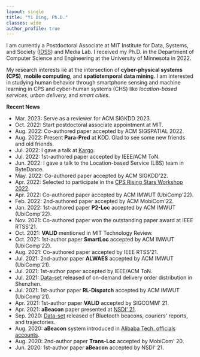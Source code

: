 ```yaml
---
layout: single
title: "Yi Ding, Ph.D."
classes: wide
author_profile: true
---
```


I am currently a Postdoctoral Associate at MIT Institute for Data, Systems, and Society ([IDSS](https://idss.mit.edu/staff/postdoctoral-associate-ssrc/)) and Media Lab. I received my Ph.D. in the Department of Computer Science and Engineering at the University of Minnesota in 2022.

My research interests lie at the intersection of **cyber-physical systems (CPS)**, **mobile computing**, and **spatiotemporal data mining**. I am interested in studying human behavior through smartphone sensing and machine learning in CPS and cyber-human systems (CHS) like *location-based services*, *urban delivery,* and *smart cities*.

**Recent News**

* Mar. 2023: Serve as a reviewer for ACM SIGKDD 2023.
* Oct. 2022: Start postdoctoral associate appointment at MIT.
* Aug. 2022: Co-authored paper accepted by ACM SIGSPATIAL 2022.
* Aug. 2022: Present **Para-Pred** at KDD. Glad to see some new friends and old friends.
* Jul. 2022: I gave a talk at [Kargo](https://mykargo.com/).
* Jul. 2022: 1st-authored paper accepted by IEEE/ACM ToN.
* Jun. 2022: I gave a talk to the Location-based Service (LBS) team in ByteDance.
* May. 2022: Co-authored paper accepted by ACM SIGKDD'22.
* Apr. 2022: Selected to participate in the [CPS Rising Stars Workshop 2022](https://cps-rising-stars2022.com/).
* Apr. 2022: Co-authored paper accepted by ACM IMWUT (UbiComp'22).
* Feb. 2022: 2nd-authored paper accepted by ACM MobiCom'22.
* Jan. 2022: 1st-authored paper **P2-Loc** accepted by ACM IMWUT (UbiComp'22).
* Nov. 2021: Co-authored paper won the outstanding paper award at IEEE RTSS'21.
* Oct. 2021: **VALID** mentioned in MIT Technology Review.
* Oct. 2021: 1st-author paper **SmartLoc** accepted by ACM IMWUT (UbiComp'22).
* Aug. 2021: Co-authored paper accepted by IEEE RTSS'21.
* Jul. 2021: 2nd-author paper **ALWAES** accepted by ACM IMWUT (UbiComp'21).
* Jul. 2021: 1st-author paper accepted by IEEE/ACM ToN.
* Jul. 2021: [Data-set](https://tianchi.aliyun.com/dataset/dataDetail?dataId=106807) released of on-demand delivery order distribution in Shenzhen.
* Jul. 2021: 1st-author paper **RL-Dispatch** accepted by ACM IMWUT (UbiComp'21).
* Apr. 2021: 1st-author paper **VALID** accepted by SIGCOMM' 21.
* Apr. 2021: **aBeacon** paper presented at [NSDI' 21](https://www.usenix.org/conference/nsdi21/presentation/ding).
* Sep. 2020: [Data-set](https://tianchi.aliyun.com/dataset/dataDetail?dataId=76359) released of Bluetooth beacons, couriers' reports, and trajectories.
* Aug. 2020: **aBeacon** system introduced in [Alibaba Tech. officials accounts](https://mp.weixin.qq.com/s/7jVa-K-qUlYIrCg3YpPSEQ).
* Aug. 2020: 2nd-author paper **Trans-Loc** accepted by MobiCom' 20.
* Jun. 2020: 1st-author paper **aBeacon** accepted by NSDI' 21.


<!-- <p align="left">
<img src="pipi.jpg"  alt="pipi" height="120">
<img src="turnip.png"  alt="turnip" height="120">
</p>
My cats, pipi (not "pip"), and turnip. -->

